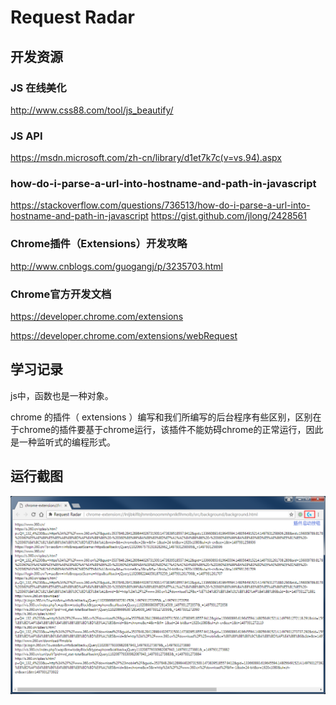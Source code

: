 # Request Radar

## 开发资源

### JS 在线美化 

http://www.css88.com/tool/js_beautify/

### JS API 

https://msdn.microsoft.com/zh-cn/library/d1et7k7c(v=vs.94).aspx

### how-do-i-parse-a-url-into-hostname-and-path-in-javascript   

https://stackoverflow.com/questions/736513/how-do-i-parse-a-url-into-hostname-and-path-in-javascript
https://gist.github.com/jlong/2428561

### Chrome插件（Extensions）开发攻略

http://www.cnblogs.com/guogangj/p/3235703.html

### Chrome官方开发文档 

https://developer.chrome.com/extensions

https://developer.chrome.com/extensions/webRequest


## 学习记录

js中，函数也是一种对象。

chrome 的插件（ extensions ）编写和我们所编写的后台程序有些区别，区别在于chrome的插件要基于chrome运行，该插件不能妨碍chrome的正常运行，因此是一种监听式的编程形式。

## 运行截图

<img src="1.png" >
